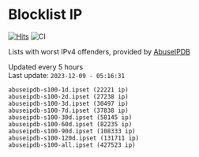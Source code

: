 # Blocklist IP

[![Hits](https://hits.seeyoufarm.com/api/count/incr/badge.svg?url=https%3A%2F%2Fgithub.com%2Fborestad%2Fblocklist-ip%2F&count_bg=%2379C83D&title_bg=%23555555&icon=&icon_color=%23E7E7E7&title=hits&edge_flat=false)](https://hits.seeyoufarm.com)  ![CI](https://img.shields.io/github/workflow/status/borestad/blocklist-ip/CI?style=flat-square)

Lists with worst IPv4 offenders, provided by [AbuseIPDB](https://www.abuseipdb.com/)

<!-- FOOTER-PLACEHOLDER -->
Updated every 5 hours<br>
Last update: `2023-12-09 - 05:16:31`
```
abuseipdb-s100-1d.ipset (22221 ip)
abuseipdb-s100-2d.ipset (27238 ip)
abuseipdb-s100-3d.ipset (30497 ip)
abuseipdb-s100-7d.ipset (37838 ip)
abuseipdb-s100-30d.ipset (58145 ip)
abuseipdb-s100-60d.ipset (82235 ip)
abuseipdb-s100-90d.ipset (108333 ip)
abuseipdb-s100-120d.ipset (131711 ip)
abuseipdb-s100-all.ipset (427523 ip)
```

